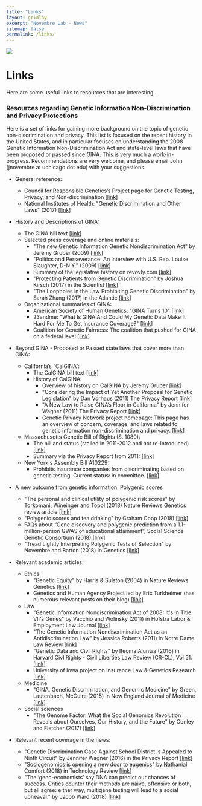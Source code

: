 ```yaml
---
title: "Links"
layout: gridlay
excerpt: "Novembre Lab - News"
sitemap: false
permalink: /links/
---
```


<div class="container-fluid">
  <!-- <div class="row"> -->
<img src= "{{ site.url }}{{ site.baseurl }}/images/chicagoskyline1.jpg"  class="img-responsive" style=" margin: 0 auto; width: auto;" />
  <!-- </div> -->
</div>

# Links

Here are some useful links to resources that are interesting...

### Resources regarding Genetic Information Non-Discrimination and Privacy Protections
Here is a set of links for gaining more background on the topic of genetic non-discrimination and privacy.  This list is focused on the recent history in the United States, and in particular focuses on understanding the 2008 Genetic Information Non-Discrimination Act and state-level laws that have been proposed or passed since GINA.  This is very much a work-in-progress.  Recommendations are very welcome, and please email John (jnovembre at uchicago dot edu) with your suggestions.

- General reference:
	- Council for Responsible Genetics’s Project page
	 for Genetic Testing, Privacy, and Non-discrimination [[link]](http://www.councilforresponsiblegenetics.org/Projects/PastProject.aspx?projectId=1)
	- National Institutes of Health: "Genetic Discrimination and Other Laws" (2017) [[link]]( https://www.genome.gov/27568503/genetic-discrimination-and-other-laws/)
- History and Descriptions of GINA:
 	- The GINA bill text [[link]](https://www.eeoc.gov/laws/statutes/gina.cfm)
	- Selected press coverage and online materials:
		- "The new Genetic Information Genetic Nondiscrimination Act" by Jeremy Gruber (2009)		[[link]](http://www.councilforresponsiblegenetics.org/GeneWatch/GeneWatchPage.aspx?pageId=185&archive=yes)
		- "Politics and Perseverance: An interview with U.S. Rep. Louise Slaughter, D-N.Y." (2009) [[link]](http://www.councilforresponsiblegenetics.org/GeneWatch/GeneWatchPage.aspx?pageId=187&archive=yes)
		- Summary of the legislative history on revovly.com [[link]](https://www.revolvy.com/page/Genetic-Information-Nondiscrimination-Act)
		- "Protecting Patients from Genetic Discrimination" by Joshua Kirsch (2017) in the Scientist [[link]]( https://www.the-scientist.com/news-opinion/protecting-patients-from-genetic-discrimination-31908)
		- "The Loopholes in the Law Prohibiting Genetic Discrimination" by Sarah Zhang (2017) in the Atlantic [[link]]( https://www.theatlantic.com/health/archive/2017/03/genetic-discrimination-law-gina/519216/)
	- Organizational summaries of GINA:
		- American Society of Human Genetics: "GINA Turns 10"  [[link]]([http://www.ashg.org/policy/GINA.shtml])
		- 23andme: "What Is GINA And Could My Genetic Data Make It Hard For Me To Get Insurance Coverage?" [[link]]( https://customercare.23andme.com/hc/en-us/articles/202907860-What-is-GINA-and-could-my-genetic-data-make-it-hard-for-me-to-get-insurance-coverage)
		- Coalition for Genetic Fairness: The coalition that pushed for GINA on a federal level [[link]](http://www.geneticfairness.org/about.html)

- Beyond GINA - Proposed or Passed state laws that cover more than GINA:
	- California’s “CalGINA”:
		- The CalGINA bill text [[link]](https://leginfo.legislature.ca.gov/faces/billNavClient.xhtml?bill_id=201120120SB559)
		- History of CalGINA:
			- Overview of history on CalGINA by Jeremy Gruber [[link]]( http://www.councilforresponsiblegenetics.org/genewatch/GeneWatchPage.aspx?pageId=380&archive=yes)
			- "Considering the Impact of Yet Another Proposal for Genetic Legislation" by Dan Vorhaus (2011) The Privacy Report  [[link]](https://theprivacyreport.com/2011/03/23/ca-proposal-for-genetic-legislation/)
			- "A New Law to Raise GINA’s Floor in California" by Jennifer Wagner (2011) The Privacy Report [[link]](https://theprivacyreport.com/2011/12/07/a-new-law-to-raise-ginas-floor-in-california/)
			- Genetic Privacy Network project homepage: This page has an overview of concern, coverage, and laws related to genetic information non-discrimination and privacy.  [[link]](https://geneticprivacynetwork.wordpress.com/mission-and-sponsors/)
	- Massachusetts Genetic Bill of Rights (S. 1080):
		- The bill and status (stalled in 2011-2012 and not re-introduced) [[link]](https://malegislature.gov/Bills/187/S1080)
		- Summary via the Privacy Report from 2011: 	[[link]](https://theprivacyreport.com/2011/02/14/genetic-bill-of-rights-proposed-in-massachusetts/)
	- New York's Assembly Bill A10229:
		- Prohibits insurance companies from discriminating based on genetic testing. Current status: in committee.   [[link]](https://www.nysenate.gov/legislation/bills/2017/a10229)
- A new outcome from genetic information: Polygenic scores
	- "The personal and clinical utility of polygenic risk scores" by Torkomani, Wineinger and Topol (2018) Nature Reviews Genetics review article  [[link]]( https://www.nature.com/articles/s41576-018-0018-x)
	- "Polygenic scores and tea drinking" by Graham Coop (2018) [[link]](https://gcbias.org/2018/03/14/polygenic-scores-and-tea-drinking/)
	- FAQs about “Gene discovery and polygenic prediction from a 1.1-million-person GWAS of educational attainment”, Social Science Genetic Consortium (2018) [[link]](https://www.thessgac.org/faqs)
	- "Tread Lightly Interpreting Polygenic Tests of Selection" by Novembre and Barton (2018) in Genetics	[[link]](http://www.genetics.org/content/208/4/1351)
- Relevant academic articles:
	- Ethics
		- "Genetic Equity" by Harris & Sulston (2004) in Nature Reviews Genetics [[link]](https://www.nature.com/articles/nrg1454)
		- Genetics and Human Agency Project led by Eric Turkheimer (has numerous relevant posts on their blog) [[link]](http://www.geneticshumanagency.org)
	- Law
		- "Genetic Information Nondiscrimination Act of 2008: It's in Title VII's Genes" by Vacchio and Wolinsky (2011) in Hofstra Labor & Employment Law Journal [[link]](https://scholarlycommons.law.hofstra.edu/cgi/viewcontent.cgi?article=1529&context=hlelj)
		- "The Genetic Information Nondiscrimination Act as an Antidiscrimination Law" by Jessica Roberts (2011) in Notre Dame Law Review [[link]](https://scholarship.law.nd.edu/cgi/viewcontent.cgi?article=1064&context=ndlr)
		- "Genetic Data and Civil Rights" by Ifeoma Ajunwa (2016) in Harvard Civl Rights - Civil Liberties Law Review (CR-CL), Vol 51. [[link]](https://papers.ssrn.com/sol3/papers.cfm?abstract_id=2460897)
		- University of Iowa project on Insurance Law & Genetics Research [[link]](https://uiowa.edu/ilg/)
	- Medicine
		- "GINA, Genetic Discrimination, and Genomic Medicine" by Green, Lautenbach, McGuire (2015) in New England Journal of Medicine [[link]](https://www.nejm.org/doi/full/10.1056/NEJMp1404776#t=article)
	- Social sciences
		- "The Genome Factor: What the Social Genomics Revolution Reveals about Ourselves, Our History, and the Future" by Conley and Fletcher (2017) [[link]](https://www.amazon.com/dp/B01IFYRAEQ/ref=dp-kindle-redirect?_encoding=UTF8&btkr=1)
- Relevant recent coverage in the news:
	- "Genetic Discrimination Case Against School District is Appealed to Ninth Circuit" by Jennifer Wagner (2016) in the Privacy Report [[link]](https://theprivacyreport.com/2016/02/02/genetic-discrimination-case-against-school-district-is-appealed-to-ninth-circuit/)
	- "Sociogenomics is opening a new door to eugenics" by Nathanial Comfort (2018) in Technology Review [[link]](https://www.technologyreview.com/s/612275/sociogenomics-is-opening-a-new-door-to-eugenics/)
	- "The ‘geno-economists’ say DNA can predict our chances of success.  Critics counter their methods are naive, offensive or both, but all agree: either way, multigene testing will lead to a social upheaval." by Jacob Ward (2018) [[link]](https://www.nytimes.com/interactive/2018/11/16/magazine/tech-design-economics-genes.html)
